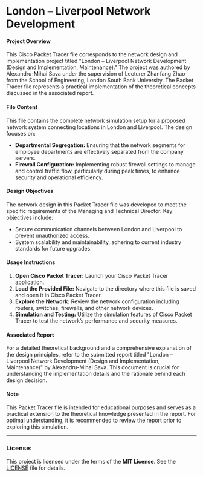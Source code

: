 # London – Liverpool Network Development

#### Project Overview
This Cisco Packet Tracer file corresponds to the network design and implementation project titled "London – Liverpool Network Development (Design and Implementation, Maintenance)." The project was authored by Alexandru-Mihai Sava under the supervision of Lecturer Zhanfang Zhao from the School of Engineering, London South Bank University. The Packet Tracer file represents a practical implementation of the theoretical concepts discussed in the associated report.

#### File Content
This file contains the complete network simulation setup for a proposed network system connecting locations in London and Liverpool. The design focuses on:

- **Departmental Segregation:** Ensuring that the network segments for employee departments are effectively separated from the company servers.
- **Firewall Configuration:** Implementing robust firewall settings to manage and control traffic flow, particularly during peak times, to enhance security and operational efficiency.

#### Design Objectives
The network design in this Packet Tracer file was developed to meet the specific requirements of the Managing and Technical Director. Key objectives include:

- Secure communication channels between London and Liverpool to prevent unauthorized access.
- System scalability and maintainability, adhering to current industry standards for future upgrades.

#### Usage Instructions
1. **Open Cisco Packet Tracer:** Launch your Cisco Packet Tracer application.
2. **Load the Provided File:** Navigate to the directory where this file is saved and open it in Cisco Packet Tracer.
3. **Explore the Network:** Review the network configuration including routers, switches, firewalls, and other network devices.
4. **Simulation and Testing:** Utilize the simulation features of Cisco Packet Tracer to test the network’s performance and security measures.

#### Associated Report
For a detailed theoretical background and a comprehensive explanation of the design principles, refer to the submitted report titled "London – Liverpool Network Development (Design and Implementation, Maintenance)" by Alexandru-Mihai Sava. This document is crucial for understanding the implementation details and the rationale behind each design decision.

#### Note
This Packet Tracer file is intended for educational purposes and serves as a practical extension to the theoretical knowledge presented in the report. For optimal understanding, it is recommended to review the report prior to exploring this simulation.

---


### License:
This project is licensed under the terms of the **MIT License**. See the [LICENSE](LICENSE) file for details.



